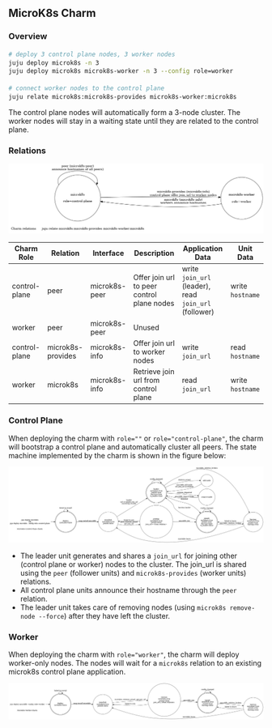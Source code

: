 ## MicroK8s Charm

### Overview

```bash
# deploy 3 control plane nodes, 3 worker nodes
juju deploy microk8s -n 3
juju deploy microk8s microk8s-worker -n 3 --config role=worker

# connect worker nodes to the control plane
juju relate microk8s:microk8s-provides microk8s-worker:microk8s
```

The control plane nodes will automatically form a 3-node cluster. The worker nodes will stay in a waiting state until they are related to the control plane.

### Relations

![relations](./fsm/relations.png)

| Charm Role    | Relation          | Interface     | Description                                | Application Data                                      | Unit Data        |
| ------------- | ----------------- | ------------- | ------------------------------------------ | ----------------------------------------------------- | ---------------- |
| control-plane | peer              | microk8s-peer | Offer join url to peer control plane nodes | write `join_url` (leader), read `join_url` (follower) | write `hostname` |
| worker        | peer              | microk8s-peer | Unused                                     |                                                       |                  |
| control-plane | microk8s-provides | microk8s-info | Offer join url to worker nodes             | write `join_url`                                      | read `hostname`  |
| worker        | microk8s          | microk8s-info | Retrieve join url from control plane       | read `join_url`                                       | write `hostname` |

### Control Plane

When deploying the charm with `role=""` or `role="control-plane"`, the charm will bootstrap a control plane and automatically cluster all peers. The state machine implemented by the charm is shown in the figure below:

![control plane](./fsm/control-plane.png)

- The leader unit generates and shares a `join_url` for joining other (control plane or worker) nodes to the cluster. The join_url is shared using the `peer` (follower units) and `microk8s-provides` (worker units) relations.
- All control plane units announce their hostname through the `peer` relation.
- The leader unit takes care of removing nodes (using `microk8s remove-node --force`) after they have left the cluster.

### Worker

When deploying the charm with `role="worker"`, the charm will deploy worker-only nodes. The nodes will wait for a `microk8s` relation to an existing microk8s control plane application.

![worker](./fsm/worker.png)
